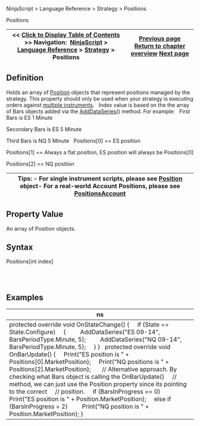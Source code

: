 ﻿
NinjaScript > Language Reference > Strategy > Positions

Positions

| << [Click to Display Table of Contents](positions.md) >> **Navigation:**     [NinjaScript](ninjascript.md) > [Language Reference](language_reference_wip.md) > [Strategy](strategy.md) > Positions | [Previous page](positionaccount_quantity.md) [Return to chapter overview](strategy.md) [Next page](positionsaccount.md) |
| --- | --- |
## Definition
Holds an array of [Position](position.md) objects that represent positions managed by the strategy. This property should only be used when your strategy is executing orders against [multiple instruments](multi-time_frame__instruments.md).
 
Index value is based on the the array of Bars objects added via the [AddDataSeries()](adddataseries.md) method. For example:
 
First Bars is ES 1 Minute   

Secondary Bars is ES 5 Minute   

Third Bars is NQ 5 Minute
 
Positions[0] == ES position  

Positions[1] == Always a flat position, ES position will always be Positions[0]  

Positions[2] == NQ position

| Tips: - For single instrument scripts, please see [Position](position.md) object- For a real-world Account Positions, please see [PositionsAccount](positions_account.md) |
| --- |

## Property Value
An array of Position objects.
 
## Syntax
Positions[int index]
## 
 
## Examples

| ns |
| --- |
| protected override void OnStateChange() {      if (State == State.Configure)      {          AddDataSeries("ES 09-14", BarsPeriodType.Minute, 5);          AddDataSeries("NQ 09-14", BarsPeriodType.Minute, 5);      } }   protected override void OnBarUpdate() {      Print("ES position is " + Positions[0].MarketPosition);      Print("NQ positions is " + Positions[2].MarketPosition);        // Alternative approach. By checking what Bars object is calling the OnBarUpdate()      // method, we can just use the Position property since its pointing to the correct      // position.      if (BarsInProgress == 0)          Print("ES position is " + Position.MarketPosition);      else if (BarsInProgress = 2)          Print("NQ position is " + Position.MarketPosition); } |

